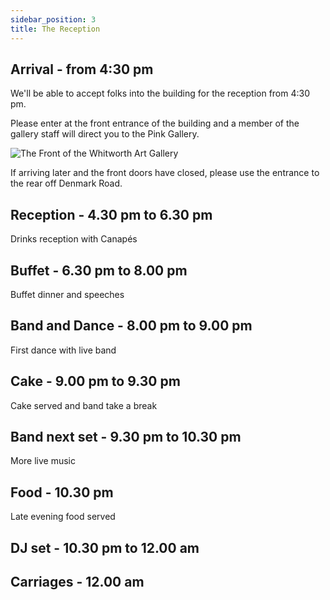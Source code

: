 ```yaml
---
sidebar_position: 3
title: The Reception
---
```


## Arrival - from 4:30 pm

We'll be able to accept folks into the building for the reception from 4:30 pm.

Please enter at the front entrance of the building and a member of the gallery staff will direct you to the Pink Gallery.

![The Front of the Whitworth Art Gallery](/img/whitfront.jpg)

If arriving later and the front doors have closed, please use the entrance to the rear off Denmark Road.

## Reception - 4.30 pm to 6.30 pm

Drinks reception with Canapés

## Buffet - 6.30 pm to 8.00 pm

Buffet dinner and speeches

## Band and Dance - 8.00 pm to 9.00 pm

First dance with live band

## Cake - 9.00 pm to 9.30 pm

Cake served and band take a break

## Band next set - 9.30 pm to 10.30 pm

More live music

## Food - 10.30 pm

Late evening food served

## DJ set - 10.30 pm to 12.00 am

## Carriages - 12.00 am
